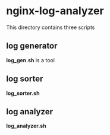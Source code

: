 # nginx-log-analyzer

This directory contains three scripts


## log generator
**log_gen.sh** is a tool

## log sorter
**log_sorter.sh**

## log analyzer
**log_analyzer.sh**